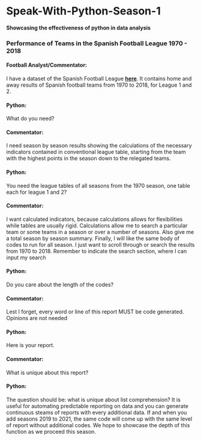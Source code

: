 # Speak-With-Python-Season-1
**Showcasing the effectiveness of python in data analysis**
### Performance of Teams in the Spanish Football League 1970 - 2018
#### Football Analyst/Commentator: 
I have a dataset of the Spanish Football League **[here](https://www.kaggle.com/ricardomoya/football-matches-of-spanish-league)**. It contains home and away results of Spanish football teams from 1970 to 2018, for League 1 and 2.
#### Python: 
What do you need?
#### Commentator: 
I need season by season results showing the calculations of the necessary indicators contained in conventional league table, starting from the team with the highest points in the season down to the relegated teams.
#### Python: 
You need the league tables of all seasons from the 1970 season, one table each for league 1 and 2?
#### Commentator:
I want calculated indicators, because calculations allows for flexibilities while tables are usually rigid. Calculations allow me to search a particular team or some teams in a season or over a number of seasons. Also give me a total season by season summary. Finally, I will like the same body of codes to run for all season. I just want to scroll through or search the results from 1970 to 2018. Remember to indicate the search section, where I can input my search
#### Python: 
Do you care about the length of the codes?
#### Commentator: 
Lest I forget, every word or line of this report MUST be code generated. Opinions are not needed
#### Python:
Here is your report.
#### Commentator:
What is unique about this report?
#### Python:
The question should be: what is unique about list comprehension?  It is useful for automating predictable reporting on data and you can generate continuous steams of reports with every additional data. If and when you add seasons 2019 to 2021, the same code will come up with the same level of report without additional codes. We hope to showcase the depth of this function as we proceed this season. 

